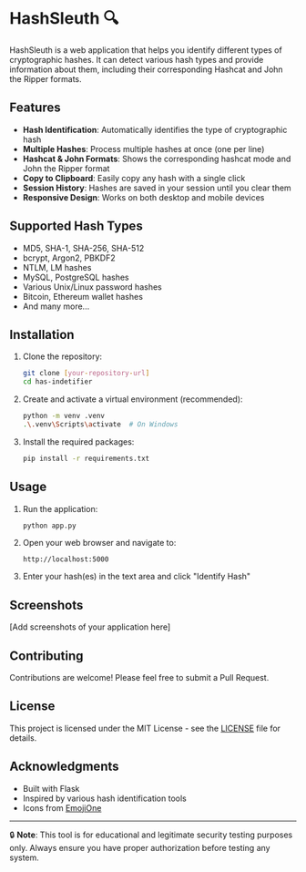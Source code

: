 # HashSleuth 🔍

HashSleuth is a web application that helps you identify different types of cryptographic hashes. It can detect various hash types and provide information about them, including their corresponding Hashcat and John the Ripper formats.

## Features

- **Hash Identification**: Automatically identifies the type of cryptographic hash
- **Multiple Hashes**: Process multiple hashes at once (one per line)
- **Hashcat & John Formats**: Shows the corresponding hashcat mode and John the Ripper format
- **Copy to Clipboard**: Easily copy any hash with a single click
- **Session History**: Hashes are saved in your session until you clear them
- **Responsive Design**: Works on both desktop and mobile devices

## Supported Hash Types

- MD5, SHA-1, SHA-256, SHA-512
- bcrypt, Argon2, PBKDF2
- NTLM, LM hashes
- MySQL, PostgreSQL hashes
- Various Unix/Linux password hashes
- Bitcoin, Ethereum wallet hashes
- And many more...

## Installation

1. Clone the repository:
   ```bash
   git clone [your-repository-url]
   cd has-indetifier
   ```

2. Create and activate a virtual environment (recommended):
   ```bash
   python -m venv .venv
   .\.venv\Scripts\activate  # On Windows
   ```

3. Install the required packages:
   ```bash
   pip install -r requirements.txt
   ```

## Usage

1. Run the application:
   ```bash
   python app.py
   ```

2. Open your web browser and navigate to:
   ```
   http://localhost:5000
   ```

3. Enter your hash(es) in the text area and click "Identify Hash"

## Screenshots

[Add screenshots of your application here]

## Contributing

Contributions are welcome! Please feel free to submit a Pull Request.

## License

This project is licensed under the MIT License - see the [LICENSE](LICENSE) file for details.

## Acknowledgments

- Built with Flask
- Inspired by various hash identification tools
- Icons from [EmojiOne](https://www.emojione.com/)

---

🔒 **Note**: This tool is for educational and legitimate security testing purposes only. Always ensure you have proper authorization before testing any system.
